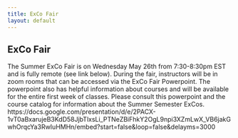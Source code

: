 ```yaml
---
title: ExCo Fair
layout: default
---
```

## ExCo Fair

<p>The Summer ExCo Fair is on Wednesday May 26th from 7:30-8:30pm EST and is fully remote (see link below). During the fair, instructors will be in zoom rooms that can be accessed via the ExCo Fair Powerpoint. The powerpoint also has helpful information about courses and will be available for the entire first week of classes. Please consult this powerpoint and the course catalog for information about the Summer Semester ExCos. https://docs.google.com/presentation/d/e/2PACX-1vT0aBxarujeB3KdD58JjbTlxsLi_PTNeZBiFhkY2OgL9npi3XZmLwX_VB6jakGwhOrqcYa3RwIuHMHn/embed?start=false&loop=false&delayms=3000 </p>  
